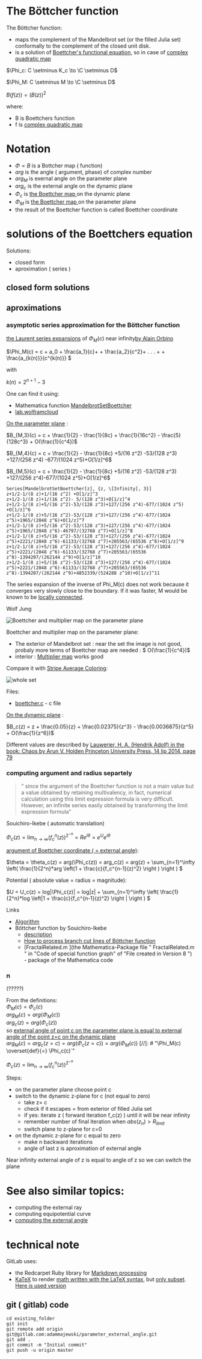 
# The Böttcher function
The Böttcher function:
* maps the complement of the Mandelbrot set (or the filled Julia set)  conformally to the complement of the closed unit disk.
* is a solution of [Boettcher's functional equation](https://en.wikipedia.org/wiki/B%C3%B6ttcher%27s_equation), so in case of [complex quadratic map](https://en.wikipedia.org/wiki/Complex_quadratic_polynomial)

$`\Phi_c: C \setminus K_c \to \C \setminus D`$

$`\Phi_M: C \setminus M \to \C \setminus D`$

$`B(f(z)) = (B(z))^2`$

where:

 - B is Boettchers function
 - f is [complex quadratic map](https://en.wikipedia.org/wiki/Complex_quadratic_polynomial)



# Notation
* $`\Phi = B`$ is a Bottcher map ( function)
* $`arg`$ is the angle ( argument, phase) of complex number
* $`arg_M`$ is exernal angle on the parameter plane
* $`arg_c`$ is the external angle on the dynamic plane
* $`\Phi_c`$ is [the Boettcher map ](https://en.wikipedia.org/wiki/External_ray#Dynamical_plane_.3D_z-plane) on the dynamic plane
* $`\Phi_M`$ is [the Boettcher map ](https://en.wikipedia.org/wiki/External_ray#Dynamical_plane_.3D_z-plane) on the parameter plane
* the result of the Boettcher function is called Boettcher coordinate

# solutions of the Boettchers equation



Solutions: 
* closed form 
* aproximation ( series )

## closed form solutions

## aproximations




### asymptotic series approximation for the Böttcher function



[the Laurent series expansions](https://en.wikipedia.org/wiki/Formal_power_series#Formal_Laurent_series) of $`\Phi_M(c)`$ near infinity[by Alain Orbino](https://sites.math.washington.edu/~morrow/336_14/papers/alain.pdf)

$`\Phi_M(c) = c + a_0 + \frac{a_1}{c}+ + \frac{a_2}{c^2}+ . . . + + \frac{a_{k(n)}}{c^{k(n)}} `$

with 

$`k (n) = 2^{n+1} - 3`$





One can find it using:
* Mathematica function [MandelbrotSetBoettcher](http://reference.wolfram.com/language/ref/MandelbrotSetBoettcher.html)
* [lab.wolframcloud](https://lab.wolframcloud.com/app/objects/4ef1f57b-368e-41ab-bd5e-dee05dd9b7c3) 

[On the parameter plane](http://reference.wolfram.com/language/ref/MandelbrotSetBoettcher.html) : 

$`B_{M,3}(c) = c + \frac{1}{2} - \frac{1}{8c} + \frac{1}{16c^2} - \frac{5}{128c^3} + O(\frac{1}{c^4})`$

$`B_{M,4}(c) = c + \frac{1}{2} - \frac{1}{8c}        +5/(16 z^2)       -53/(128 z^3)       +127/(256 z^4)  -677/(1024 z^5)+O[1/z]^6`$

$`B_{M,5}(c) = c + \frac{1}{2} - \frac{1}{8c}        +5/(16 z^2)        -53/(128 z^3)        +127/(256 z^4)-677/(1024 z^5)+O[1/z]^6`$

```
Series[MandelbrotSetBoettcher[z], {z, \[Infinity], 3}]
z+1/2-1/(8 z)+1/(16 z^2) +O[1/z]^3
z+1/2-1/(8 z)+1/(16 z^2)- 5/(128 z^3)+O[1/z]^4
z+1/2-1/(8 z)+5/(16 z^2)-53/(128 z^3)+127/(256 z^4)-677/(1024 z^5)  +O[1/z]^6
z+1/2-1/(8 z)+5/(16 z^2)-53/(128 z^3)+127/(256 z^4)-677/(1024 z^5)+1965/(2048 z^6)+O[1/z]^7
z+1/2-1/(8 z)+5/(16 z^2)-53/(128 z^3)+127/(256 z^4)-677/(1024 z^5)+1965/(2048 z^6)-46797/(32768 z^7)+O[1/z]^8
z+1/2-1/(8 z)+5/(16 z^2)-53/(128 z^3)+127/(256 z^4)-677/(1024 z^5)+2221/(2048 z^6)-61133/(32768 z^7)+205563/(65536 z^8)+O[1/z]^9
z+1/2-1/(8 z)+5/(16 z^2)-53/(128 z^3)+127/(256 z^4)-677/(1024 z^5)+2221/(2048 z^6)-61133/(32768 z^7)+205563/(65536 z^8)-1394207/(262144 z^9)+O[1/z]^10
z+1/2-1/(8 z)+5/(16 z^2)-53/(128 z^3)+127/(256 z^4)-677/(1024 z^5)+2221/(2048 z^6)-61133/(32768 z^7)+205563/(65536 z^8)-1394207/(262144 z^9)+4852339/(524288 z^10)+O[1/z]^11
```

>
The series expansion of the inverse of  Phi_M(c)  does not work because it converges very slowly close to the boundary.  If it was faster,  M  would be known to be [locally connected](https://en.wikipedia.org/wiki/Mandelbrot_set#Local_connectivity).
>   
Wolf Jung


![Boettcher and multiplier map on the parameter plane](boettcher.png)


Boettcher and multiplier map on the parameter plane:
* The exterior of Mandelbrot set : near the set the image is not good, probaly more terms of Boettcher map are needed : $` O(\frac{1}{c^4})`$
*  interior : [Multiplier map](https://en.wikibooks.org/wiki/Fractals/Iterations_in_the_complex_plane/def_cqp#Multiplier_map) works good 

Compare it with [Stripe Average Coloring](README.md#stripe-average-coloring-or-method-sam-or-sac):

![whole set ](samm.png)


Files:
* [boettcher.c](boettcher.c) - c file


[On the dynamic plane](http://reference.wolfram.com/language/ref/JuliaSetBoettcher.html) : 

$`B_c(z) = z + \frac{0.05}{z} + \frac{0.02375}{z^3} - \frac{0.0036875}{z^5} + O(\frac{1}{z^6})`$


Different values are described by [Lauwerier, H. A. (Hendrik Adolf) in the book: Chaos by Arun V. Holden Princeton University Press, 14 lip 2014, page 79](https://books.google.pl/books?id=SvT_AwAAQBAJ&pg=PA49&lpg=PA49&dq=%22boettcher+function%22&source=bl&ots=KIAZpgX-9y&sig=r1OztpQT7ITgGWSwtBBG1ipvVyY&hl=pl&sa=X&ved=0ahUKEwj49_f2teDWAhWGa1AKHWu1BAkQ6AEIQjAD#v=onepage&q=%22boettcher%20function%22&f=false)

### computing argument and radius separtely



>" since the argument of the Boettcher function is not a main value but a value obtained by retaining multivalency, in fact, numerical calculation using this limit expression formula is very difficult. However, an infinite series easily obtained by transforming the limit expression formula"  


Souichiro-Ikebe ( automatic translation)  



$` \Phi_c(z) = \lim_{n\to \infty} (f_c^n(z))^{2^{-n}}  = R e^{i \theta}  = e^U e^{i \theta}`$


[argument of Boettcher coordinate ( = external angle)](README.md#series-expansion-formula-for-computing-external-angle): 

$`\theta = \theta_c(z) = arg(\Phi_c(z)) = arg_c(z) = arg(z) + \sum_{n=1}^\infty \left( \frac{1}{2^n}*arg \left(1 + \frac{c}{f_c^{n-1}(z)^2}     \right ) \right )  `$


Potential ( absolute value = radius = magnitude):

$`U = U_c(z) = log|\Phi_c(z)| =  log|z| + \sum_{n=1}^\infty \left( \frac{1}{2^n}*log \left|1 + \frac{c}{f_c^{n-1}(z)^2}     \right | \right )  `$


Links
* [Algorithm](https://en.wikibooks.org/wiki/Fractals/Iterations_in_the_complex_plane/boettcher#ArgPhi_-_External_angle_-_angular_component_of_complex_potential)
* Böttcher function by Souichiro-Ikebe
  * [description](http://math-functions-1.watson.jp/sub1_spec_390.html#section060)
  * [How to process branch cut lines of Böttcher function](http://math-functions-1.watson.jp/sub4_math_020.html#section030)
  * [FractalRelated.m ](the Mathematica-Package file " FractalRelated.m " in "Code of special function graph" of "File created in Version 8 ") - package of the Mathematica code


### n

(?????)

From the definitions:  
$`\Phi_M(c) = \Phi_c(c)`$  
$`arg_M(c)  = arg(\Phi_M(c)) `$  
$`arg_c(z) = arg(\Phi_c(z)) `$  
so [external angle of point c on the parameter plane is equal to external angle of the point z=c on the dynamic plane](https://en.wikipedia.org/wiki/External_ray)  
$`arg_M(c) = arg_c(z=c) = arg(\Phi_c(z= c)) = arg(\Phi_M(c)) `$
[//]: # "\Phi_M(c) \overset{def}{=} \Phi_c(c)`"




$` \Phi_c(z) = \lim_{n\to \infty} (f_c^n(z))^{2^{-n}} `$



Steps:
* on the parameter plane choose point c
* switch to the dynamic z-plane for c (not equal to zero)
  * take z= c 
  * check if it escapes = from exterior of filled Julia set
  * if yes: iterate z ( forward iteration  f_c(z) ) until it will be near infinity
  * remember number of final iteration when $`abs(z_n) > R_{limit} `$
  * switch plane to z-plane for c=0
* on the dynamic z-plane for c equal to zero
  * make n backward iterations 
  * angle of last z is aproximation of external angle 
  
  
  
Near infinity external angle of z is equal to angle of z so we can switch the plane



# See also similar topics:
* computing the external ray
* computing equipotential curve
* [computing the external angle](README.md) 




# technical note
GitLab uses:
* the Redcarpet Ruby library for [Markdown processing](https://gitlab.com/gitlab-org/gitlab-ce/blob/master/doc/user/markdown.md)
* [KaTeX](https://khan.github.io/KaTeX/) to render [math written with the LaTeX syntax](https://gitlab.com/gitlab-org/gitlab-ce/blob/master/doc/user/markdown.md), but [only subset](https://khan.github.io/KaTeX/function-support.html). [Here is used version](https://github.com/gitlabhq/gitlabhq/blob/a0715f079c143a362a7f6157db45020b8432003e/vendor/assets/javascripts/katex.js)

 
 
## git ( gitlab) code

```
cd existing_folder
git init
git remote add origin git@gitlab.com:adammajewski/parameter_external_angle.git
git add .
git commit -m "Initial commit"
git push -u origin master
``` 
